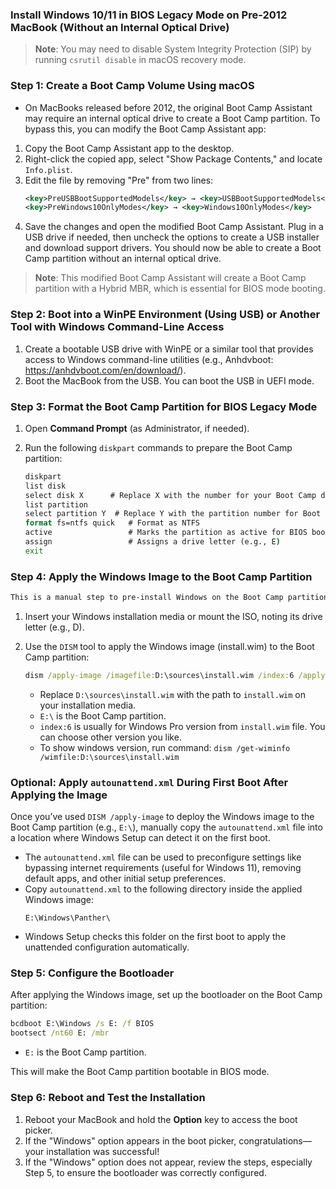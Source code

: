 ### Install Windows 10/11 in BIOS Legacy Mode on Pre-2012 MacBook (Without an Internal Optical Drive)

> **Note**: You may need to disable System Integrity Protection (SIP) by running `csrutil disable` in macOS recovery mode.

### Step 1: Create a Boot Camp Volume Using macOS

- On MacBooks released before 2012, the original Boot Camp Assistant may require an internal optical drive to create a Boot Camp partition. To bypass this, you can modify the Boot Camp Assistant app:

1. Copy the Boot Camp Assistant app to the desktop.
2. Right-click the copied app, select "Show Package Contents," and locate `Info.plist`.
3. Edit the file by removing "Pre" from two lines:
   ```xml
   <key>PreUSBBootSupportedModels</key> → <key>USBBootSupportedModels</key>
   <key>PreWindows10OnlyModes</key> → <key>Windows10OnlyModes</key>
   ```
4. Save the changes and open the modified Boot Camp Assistant. Plug in a USB drive if needed, then uncheck the options to create a USB installer and download support drivers. You should now be able to create a Boot Camp partition without an internal optical drive.

> **Note**: This modified Boot Camp Assistant will create a Boot Camp partition with a Hybrid MBR, which is essential for BIOS mode booting.

### Step 2: Boot into a WinPE Environment (Using USB) or Another Tool with Windows Command-Line Access

1. Create a bootable USB drive with WinPE or a similar tool that provides access to Windows command-line utilities (e.g., Anhdvboot: https://anhdvboot.com/en/download/).
2. Boot the MacBook from the USB. You can boot the USB in UEFI mode.

### Step 3: Format the Boot Camp Partition for BIOS Legacy Mode

1. Open **Command Prompt** (as Administrator, if needed).
2. Run the following `diskpart` commands to prepare the Boot Camp partition:

   ```cmd
   diskpart
   list disk
   select disk X      # Replace X with the number for your Boot Camp drive
   list partition
   select partition Y  # Replace Y with the partition number for Boot Camp
   format fs=ntfs quick   # Format as NTFS
   active                 # Marks the partition as active for BIOS boot
   assign                 # Assigns a drive letter (e.g., E)
   exit
   ```

### Step 4: Apply the Windows Image to the Boot Camp Partition

```bash
This is a manual step to pre-install Windows on the Boot Camp partition. You can use the app in the release package to complete this step and download the Boot Camp drivers.
```

1. Insert your Windows installation media or mount the ISO, noting its drive letter (e.g., D).
2. Use the `DISM` tool to apply the Windows image (install.wim) to the Boot Camp partition:

   ```cmd
   dism /apply-image /imagefile:D:\sources\install.wim /index:6 /applydir:E:\
   ```

   - Replace `D:\sources\install.wim` with the path to `install.wim` on your installation media.
   - `E:\` is the Boot Camp partition.
   - `index:6` is usually for Windows Pro version from `install.wim` file. You can choose other version you like.
   - To show windows version, run command: `dism /get-wiminfo /wimfile:D:\sources\install.wim`

### Optional: Apply `autounattend.xml` During First Boot After Applying the Image

Once you’ve used `DISM /apply-image` to deploy the Windows image to the Boot Camp partition (e.g., `E:\`), manually copy the `autounattend.xml` file into a location where Windows Setup can detect it on the first boot.

- The `autounattend.xml` file can be used to preconfigure settings like bypassing internet requirements (useful for Windows 11), removing default apps, and other initial setup preferences.
- Copy `autounattend.xml` to the following directory inside the applied Windows image:
  ```plaintext
  E:\Windows\Panther\
  ```
- Windows Setup checks this folder on the first boot to apply the unattended configuration automatically.

### Step 5: Configure the Bootloader

After applying the Windows image, set up the bootloader on the Boot Camp partition:

```cmd
bcdboot E:\Windows /s E: /f BIOS
bootsect /nt60 E: /mbr
```

- `E:` is the Boot Camp partition.

This will make the Boot Camp partition bootable in BIOS mode.

### Step 6: Reboot and Test the Installation

1. Reboot your MacBook and hold the **Option** key to access the boot picker.
2. If the "Windows" option appears in the boot picker, congratulations—your installation was successful!
3. If the "Windows" option does not appear, review the steps, especially Step 5, to ensure the bootloader was correctly configured.
